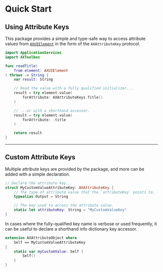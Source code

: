 # Quick Start

## Using Attribute Keys

This package provides a simple and type-safe way to access attribute values from
[`AXUIElement`]( https://developer.apple.com/documentation/applicationservices/axuielement )
in the form of the ``AXAttributeKey`` protocol.
```swift
import ApplicationServices
import AXToolbox

func readTitle(
	from element: AXUIElement
) throws -> String {
	var result: String

	// Read the value with a fully qualified initializer...
	result = try element.value(
		forAttribute: AXAttributeKeys.Title()
	)

	// ...or with a shorthand accessor.
	result = try element.value(
		forAttribute: .title
	)

	return result
}
```

---


## Custom Attribute Keys

Multiple attribute keys are provided by the package,
and more can be added with a simple declaration.
```swift
// Declare the attribute key...
struct MyCustomValueAttributeKey: AXAttributeKey {
	// The type of attribute value that the `attributeKey` points to.
	typealias Output = String

	// The key used to access the attribute value.
	static let attributeKey: String = "MyCustomValueKey"
}
```

In cases where the fully-qualified key name is verbose or used frequently,
it can be useful to declare a shorthand info dictionary key accessor.
```swift
extension AXAttributeObject where
	Self == MyCustomValueAttributeKey
{
	static var myCustomValue: Self {
		Self()
	}
}
```
